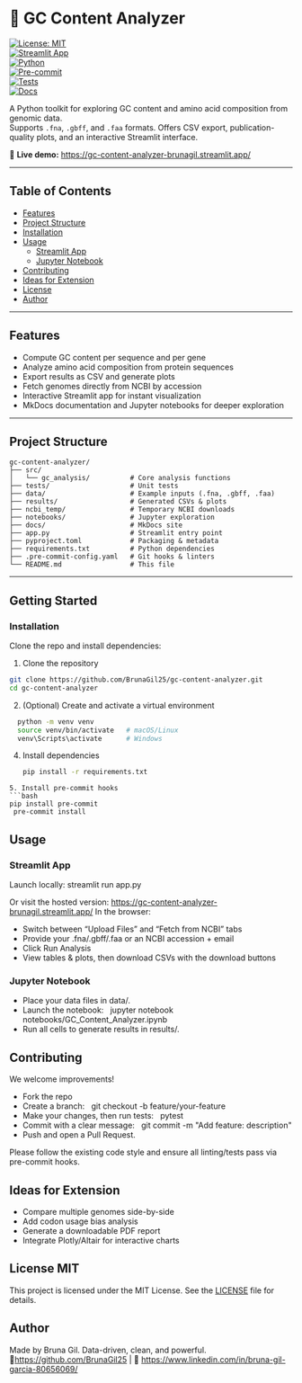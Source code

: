 # 🧬 GC Content Analyzer

[![License: MIT](https://img.shields.io/badge/License-MIT-blue.svg)](https://github.com/BrunaGil25/gc-content-analyzer/blob/main/LICENSE)  
[![Streamlit App](https://img.shields.io/badge/Streamlit-Live_App-orange.svg)](https://gc-content-analyzer-brunagil.streamlit.app/)  
[![Python](https://img.shields.io/badge/Python-3.10%2B-blue.svg)](https://www.python.org/downloads/)  
[![Pre-commit](https://img.shields.io/badge/pre--commit-enabled-brightgreen.svg)](https://pre-commit.com/)  
[![Tests](https://img.shields.io/badge/tests-passing-success.svg)](https://github.com/BrunaGil25/gc-content-analyzer/actions)  
[![Docs](https://img.shields.io/badge/docs-MkDocs-lightgrey.svg)](https://github.com/BrunaGil25/gc-content-analyzer/tree/main/docs)

A Python toolkit for exploring GC content and amino acid composition from genomic data.  
Supports `.fna`, `.gbff`, and `.faa` formats. Offers CSV export, publication-quality plots, and an interactive Streamlit interface.

🔗 **Live demo:** https://gc-content-analyzer-brunagil.streamlit.app/

---

## Table of Contents

- [Features](#features)  
- [Project Structure](#project-structure)  
- [Installation](#installation)  
- [Usage](#usage)  
  - [Streamlit App](#streamlit-app)  
  - [Jupyter Notebook](#jupyter-notebook)  
- [Contributing](#contributing)
- [Ideas for Extension](#Ideas-for-extension)
- [License](#license)  
- [Author](#author)  

---

## Features

- Compute GC content per sequence and per gene  
- Analyze amino acid composition from protein sequences  
- Export results as CSV and generate plots  
- Fetch genomes directly from NCBI by accession  
- Interactive Streamlit app for instant visualization  
- MkDocs documentation and Jupyter notebooks for deeper exploration  

---

## Project Structure
 ```text
gc-content-analyzer/ 
├── src/
│   └── gc_analysis/          # Core analysis functions
├── tests/                    # Unit tests
├── data/                     # Example inputs (.fna, .gbff, .faa)
├── results/                  # Generated CSVs & plots
├── ncbi_temp/                # Temporary NCBI downloads
├── notebooks/                # Jupyter exploration
├── docs/                     # MkDocs site
├── app.py                    # Streamlit entry point
├── pyproject.toml            # Packaging & metadata
├── requirements.txt          # Python dependencies
├── .pre-commit-config.yaml   # Git hooks & linters
└── README.md                 # This file
 ```
---

## Getting Started

### Installation

Clone the repo and install dependencies:

1. Clone the repository
 ```bash  
git clone https://github.com/BrunaGil25/gc-content-analyzer.git
cd gc-content-analyzer
 ```
2. (Optional) Create and activate a virtual environment
 ```bash
   python -m venv venv
   source venv/bin/activate   # macOS/Linux
   venv\Scripts\activate      # Windows
 ```
4. Install dependencies
    ```bash  
   pip install -r requirements.txt
 ```
5. Install pre-commit hooks
 ```bash
pip install pre-commit
  pre-commit install
 ```
## Usage
### Streamlit App
Launch locally:
   streamlit run app.py

Or visit the hosted version:
https://gc-content-analyzer-brunagil.streamlit.app/
In the browser:
- Switch between “Upload Files” and “Fetch from NCBI” tabs
- Provide your .fna/.gbff/.faa or an NCBI accession + email
- Click Run Analysis
- View tables & plots, then download CSVs with the download buttons

### Jupyter Notebook
- Place your data files in data/.
- Launch the notebook:
   jupyter notebook notebooks/GC_Content_Analyzer.ipynb
- Run all cells to generate results in results/.

## Contributing
We welcome improvements!
- Fork the repo
- Create a branch:
   git checkout -b feature/your-feature
- Make your changes, then run tests:
   pytest
- Commit with a clear message:
   git commit -m "Add feature: description"
- Push and open a Pull Request.

Please follow the existing code style and ensure all linting/tests pass via pre-commit hooks.

## Ideas for Extension
- Compare multiple genomes side-by-side
- Add codon usage bias analysis
- Generate a downloadable PDF report
- Integrate Plotly/Altair for interactive charts

## License MIT 
This project is licensed under the MIT License. See the [LICENSE](LICENSE) file for details.

## Author
Made by Bruna Gil. Data-driven, clean, and powerful.
🔗https://github.com/BrunaGil25 | 🔗 https://www.linkedin.com/in/bruna-gil-garcia-80656069/
